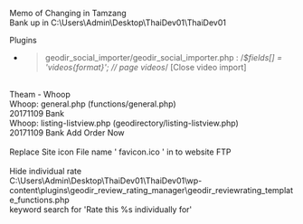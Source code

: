 Memo of Changing in Tamzang
<br>
Bank up in C:\Users\Admin\Desktop\ThaiDev01\ThaiDev01
<br>

Plugins
- > geodir_social_importer/geodir_social_importer.php
 :   /*$fields[] = 'videos{format}'; // page videos*/       [Close video import]

<br>
Theam - Whoop<br>
Whoop: general.php (functions/general.php)<br>
20171109  Bank<br>
Whoop: listing-listview.php (geodirectory/listing-listview.php)<br>
 20171109 Bank Add Order Now <br>
<br>
Replace Site icon File name ' favicon.ico ' in to website FTP<br>
<br>
Hide individual rate<br>
C:\Users\Admin\Desktop\ThaiDev01\ThaiDev01\wp-content\plugins\geodir_review_rating_manager\geodir_reviewrating_template_functions.php
<br>
keyword search for  'Rate this %s individually for'
